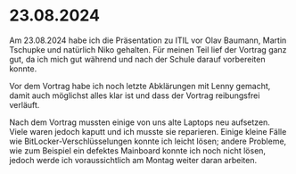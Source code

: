 # 23.08.2024

Am 23.08.2024 habe ich die Präsentation zu ITIL vor Olav Baumann, Martin Tschupke und natürlich Niko gehalten. Für meinen Teil lief der Vortrag 
ganz gut, da ich mich gut während und nach der Schule darauf vorbereiten konnte. 

Vor dem Vortrag habe ich noch letzte Abklärungen mit Lenny gemacht, damit auch möglichst alles klar ist und dass der Vortrag reibungsfrei verläuft.

Nach dem Vortrag mussten einige von uns alte Laptops neu aufsetzen. Viele waren jedoch kaputt und ich musste sie reparieren. Einige kleine Fälle 
wie BitLocker-Verschlüsselungen konnte ich leicht lösen; andere Probleme, wie zum Beispiel ein defektes Mainboard konnte ich noch nicht lösen, 
jedoch werde ich voraussichtlich am Montag weiter daran arbeiten. 

